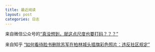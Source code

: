 ```yaml
---
title: 最近阅读
layout: post
categories: 日志
---
```

来自微信公众号的[“真没想到，就这点尺度也要打码？？？”](https://mp.weixin.qq.com/s/yIKId_-MidPXeYDtgLY0Pg)

来自知乎 [“如何看待脸书删除苏军在柏林城头插旗彩色照片：违反社区规定”](https://www.zhihu.com/question/393853116/answer/1219027277)
